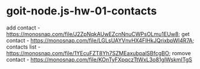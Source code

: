 # goit-node.js-hw-01-contacts
add contact - https://monosnap.com/file/J2ZpNqkAUwEZcnNnuCWPsOLmu1EUw8;
get contact - https://monosnap.com/file/LGLsUAYVnvHX4FIHkJQrixbpWI4R7A;
contacts list - https://monosnap.com/file/1YEcuFZT8Yh7SZMEaxubpalSBfcgBO;
romove contact - https://monosnap.com/file/KOnTyFXpqczTtWxL3o81glWskmITgS

